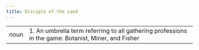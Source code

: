 ```yaml
---
title: Disciple of the Land
---
```

| | |
| --- | --- |
| noun | 1.  	An umbrella term referring to all gathering professions in the game: Botanist, Miner, and Fisher	|
